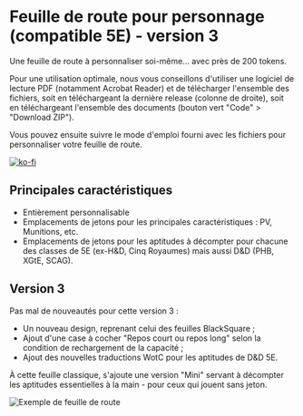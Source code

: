 # Feuille de route pour personnage (compatible 5E) - version 3

Une feuille de route à personnaliser soi-même... avec près de 200 tokens.

Pour une utilisation optimale, nous vous conseillons d'utiliser une logiciel de lecture PDF (notamment Acrobat Reader) et de télécharger l'ensemble des fichiers, soit en téléchargeant la dernière release (colonne de droite), soit en téléchargeant l'ensemble des documents (bouton vert "Code" > "Download ZIP").

Vous pouvez ensuite suivre le mode d'emploi fourni avec les fichiers pour personnaliser votre feuille de route.

[![ko-fi](https://ko-fi.com/img/githubbutton_sm.svg)](https://ko-fi.com/X8X047X1L)

## Principales caractéristiques

- Entièrement personnalisable
- Emplacements de jetons pour les principales caractéristiques : PV, Munitions, etc.
- Emplacements de jetons pour les aptitudes à décompter pour chacune des classes de 5E (ex-H&D, Cinq Royaumes) mais aussi  D&D (PHB, XGtE, SCAG).

## Version 3

Pas mal de nouveautés pour cette version 3 : 
- Un nouveau design, reprenant celui des feuilles BlackSquare ;
- Ajout d'une case à cocher "Repos court ou repos long" selon la condition de rechargement de la capacité ;
- Ajout des nouvelles traductions WotC pour les aptitudes de D&D 5E.

À cette feuille classique, s'ajoute une version "Mini" servant à décompter les aptitudes essentielles à la main - pour ceux qui jouent sans jeton.

![Exemple de feuille de route](https://media.discordapp.net/attachments/701062589647683627/921473375858204702/Exemple.jpg)
